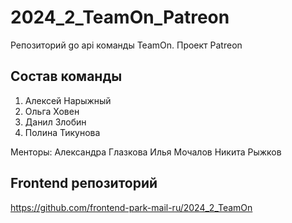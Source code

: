 # 2024_2_TeamOn_Patreon
Репозиторий go api команды TeamOn. Проект Patreon

## Состав команды

1. Алексей Нарыжный
2. Ольга Ховен
3. Данил Злобин
4. Полина Тикунова

Менторы:
Александра Глазкова
Илья Мочалов
Никита Рыжков

## Frontend репозиторий
https://github.com/frontend-park-mail-ru/2024_2_TeamOn
